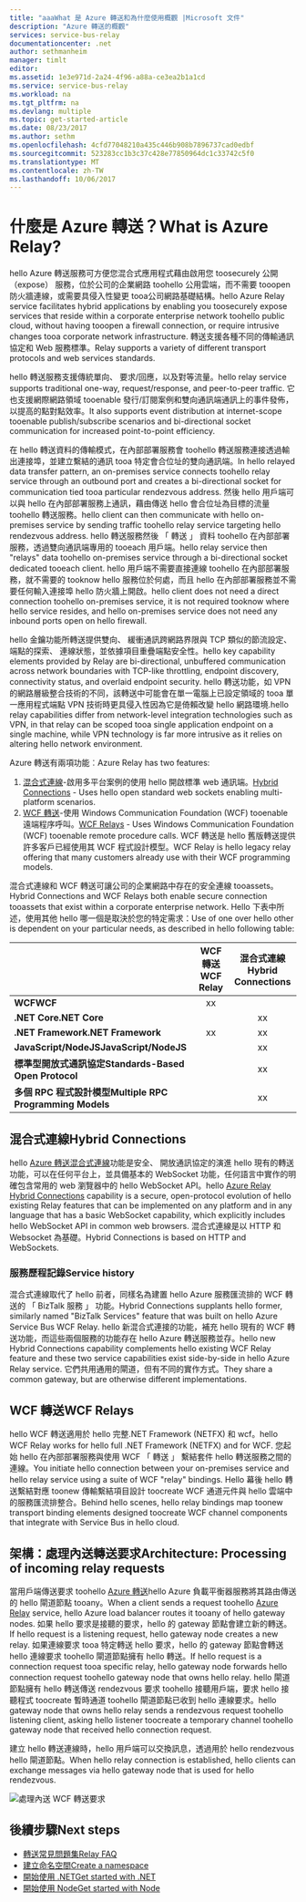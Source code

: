```yaml
---
title: "aaaWhat 是 Azure 轉送和為什麼使用概觀 |Microsoft 文件"
description: "Azure 轉送的概觀"
services: service-bus-relay
documentationcenter: .net
author: sethmanheim
manager: timlt
editor: 
ms.assetid: 1e3e971d-2a24-4f96-a88a-ce3ea2b1a1cd
ms.service: service-bus-relay
ms.workload: na
ms.tgt_pltfrm: na
ms.devlang: multiple
ms.topic: get-started-article
ms.date: 08/23/2017
ms.author: sethm
ms.openlocfilehash: 4cfd77048210a435c446b908b7896737cad0edbf
ms.sourcegitcommit: 523283cc1b3c37c428e77850964dc1c33742c5f0
ms.translationtype: MT
ms.contentlocale: zh-TW
ms.lasthandoff: 10/06/2017
---
```

# <a name="what-is-azure-relay"></a><span data-ttu-id="909a7-103">什麼是 Azure 轉送？</span><span class="sxs-lookup"><span data-stu-id="909a7-103">What is Azure Relay?</span></span>

<span data-ttu-id="909a7-104">hello Azure 轉送服務可方便您混合式應用程式藉由啟用您 toosecurely 公開 （expose） 服務，位於公司的企業網路 toohello 公用雲端，而不需要 tooopen 防火牆連線，或需要具侵入性變更 tooa公司網路基礎結構。</span><span class="sxs-lookup"><span data-stu-id="909a7-104">hello Azure Relay service facilitates hybrid applications by enabling you toosecurely expose services that reside within a corporate enterprise network toohello public cloud, without having tooopen a firewall connection, or require intrusive changes tooa corporate network infrastructure.</span></span> <span data-ttu-id="909a7-105">轉送支援各種不同的傳輸通訊協定和 Web 服務標準。</span><span class="sxs-lookup"><span data-stu-id="909a7-105">Relay supports a variety of different transport protocols and web services standards.</span></span>

<span data-ttu-id="909a7-106">hello 轉送服務支援傳統單向、 要求/回應，以及對等流量。</span><span class="sxs-lookup"><span data-stu-id="909a7-106">hello relay service supports traditional one-way, request/response, and peer-to-peer traffic.</span></span> <span data-ttu-id="909a7-107">它也支援網際網路領域 tooenable 發行/訂閱案例和雙向通訊端通訊上的事件發佈，以提高的點對點效率。</span><span class="sxs-lookup"><span data-stu-id="909a7-107">It also supports event distribution at internet-scope tooenable publish/subscribe scenarios and bi-directional socket communication for increased point-to-point efficiency.</span></span> 

<span data-ttu-id="909a7-108">在 hello 轉送資料的傳輸模式，在內部部署服務會 toohello 轉送服務連接透過輸出連接埠，並建立繫結的通訊 tooa 特定會合位址的雙向通訊端。</span><span class="sxs-lookup"><span data-stu-id="909a7-108">In hello relayed data transfer pattern, an on-premises service connects toohello relay service through an outbound port and creates a bi-directional socket for communication tied tooa particular rendezvous address.</span></span> <span data-ttu-id="909a7-109">然後 hello 用戶端可以與 hello 在內部部署服務上通訊，藉由傳送 hello 會合位址為目標的流量 toohello 轉送服務。</span><span class="sxs-lookup"><span data-stu-id="909a7-109">hello client can then communicate with hello on-premises service by sending traffic toohello relay service targeting hello rendezvous address.</span></span> <span data-ttu-id="909a7-110">hello 轉送服務然後 「 轉送 」 資料 toohello 在內部部署服務，透過雙向通訊端專用的 tooeach 用戶端。</span><span class="sxs-lookup"><span data-stu-id="909a7-110">hello relay service then "relays" data toohello on-premises service through a bi-directional socket dedicated tooeach client.</span></span> <span data-ttu-id="909a7-111">hello 用戶端不需要直接連線 toohello 在內部部署服務，就不需要的 tooknow hello 服務位於何處，而且 hello 在內部部署服務並不需要任何輸入連接埠 hello 防火牆上開啟。</span><span class="sxs-lookup"><span data-stu-id="909a7-111">hello client does not need a direct connection toohello on-premises service, it is not required tooknow where hello service resides, and hello on-premises service does not need any inbound ports open on hello firewall.</span></span>

<span data-ttu-id="909a7-112">hello 金鑰功能所轉送提供雙向、 緩衝通訊跨網路界限與 TCP 類似的節流設定、 端點的探索、 連線狀態，並依據項目重疊端點安全性。</span><span class="sxs-lookup"><span data-stu-id="909a7-112">hello key capability elements provided by Relay are bi-directional, unbuffered communication across network boundaries with TCP-like throttling, endpoint discovery, connectivity status, and overlaid endpoint security.</span></span> <span data-ttu-id="909a7-113">hello 轉送功能，如 VPN 的網路層級整合技術的不同，該轉送中可能會在單一電腦上已設定領域的 tooa 單一應用程式端點 VPN 技術時更具侵入性因為它是倚賴改變 hello 網路環境.</span><span class="sxs-lookup"><span data-stu-id="909a7-113">hello relay capabilities differ from network-level integration technologies such as VPN, in that relay can be scoped tooa single application endpoint on a single machine, while VPN technology is far more intrusive as it relies on altering hello network environment.</span></span>

<span data-ttu-id="909a7-114">Azure 轉送有兩項功能︰</span><span class="sxs-lookup"><span data-stu-id="909a7-114">Azure Relay has two features:</span></span>

1. <span data-ttu-id="909a7-115">[混合式連線](#hybrid-connections)-啟用多平台案例的使用 hello 開啟標準 web 通訊端。</span><span class="sxs-lookup"><span data-stu-id="909a7-115">[Hybrid Connections](#hybrid-connections) - Uses hello open standard web sockets enabling multi-platform scenarios.</span></span>
2. <span data-ttu-id="909a7-116">[WCF 轉送](#wcf-relays)-使用 Windows Communication Foundation (WCF) tooenable 遠端程序呼叫。</span><span class="sxs-lookup"><span data-stu-id="909a7-116">[WCF Relays](#wcf-relays) - Uses Windows Communication Foundation (WCF) tooenable remote procedure calls.</span></span> <span data-ttu-id="909a7-117">WCF 轉送是 hello 舊版轉送提供許多客戶已經使用其 WCF 程式設計模型。</span><span class="sxs-lookup"><span data-stu-id="909a7-117">WCF Relay is hello legacy relay offering that many customers already use with their WCF programming models.</span></span>

<span data-ttu-id="909a7-118">混合式連線和 WCF 轉送可讓公司的企業網路中存在的安全連線 tooassets。</span><span class="sxs-lookup"><span data-stu-id="909a7-118">Hybrid Connections and WCF Relays both enable secure connection tooassets that exist within a corporate enterprise network.</span></span> <span data-ttu-id="909a7-119">Hello 下表中所述，使用其他 hello 哪一個是取決於您的特定需求：</span><span class="sxs-lookup"><span data-stu-id="909a7-119">Use of one over hello other is dependent on your particular needs, as described in hello following table:</span></span>

|  | <span data-ttu-id="909a7-120">WCF 轉送</span><span class="sxs-lookup"><span data-stu-id="909a7-120">WCF Relay</span></span> | <span data-ttu-id="909a7-121">混合式連線</span><span class="sxs-lookup"><span data-stu-id="909a7-121">Hybrid Connections</span></span> |
| --- |:---:|:---:|
| <span data-ttu-id="909a7-122">**WCF**</span><span class="sxs-lookup"><span data-stu-id="909a7-122">**WCF**</span></span> |<span data-ttu-id="909a7-123">x</span><span class="sxs-lookup"><span data-stu-id="909a7-123">x</span></span> | |
| <span data-ttu-id="909a7-124">**.NET Core**</span><span class="sxs-lookup"><span data-stu-id="909a7-124">**.NET Core**</span></span> | |<span data-ttu-id="909a7-125">x</span><span class="sxs-lookup"><span data-stu-id="909a7-125">x</span></span> |
| <span data-ttu-id="909a7-126">**.NET Framework**</span><span class="sxs-lookup"><span data-stu-id="909a7-126">**.NET Framework**</span></span> |<span data-ttu-id="909a7-127">x</span><span class="sxs-lookup"><span data-stu-id="909a7-127">x</span></span> |<span data-ttu-id="909a7-128">x</span><span class="sxs-lookup"><span data-stu-id="909a7-128">x</span></span> |
| <span data-ttu-id="909a7-129">**JavaScript/NodeJS**</span><span class="sxs-lookup"><span data-stu-id="909a7-129">**JavaScript/NodeJS**</span></span> | |<span data-ttu-id="909a7-130">x</span><span class="sxs-lookup"><span data-stu-id="909a7-130">x</span></span> |
| <span data-ttu-id="909a7-131">**標準型開放式通訊協定**</span><span class="sxs-lookup"><span data-stu-id="909a7-131">**Standards-Based Open Protocol**</span></span> | |<span data-ttu-id="909a7-132">x</span><span class="sxs-lookup"><span data-stu-id="909a7-132">x</span></span> |
| <span data-ttu-id="909a7-133">**多個 RPC 程式設計模型**</span><span class="sxs-lookup"><span data-stu-id="909a7-133">**Multiple RPC Programming Models**</span></span> | |<span data-ttu-id="909a7-134">x</span><span class="sxs-lookup"><span data-stu-id="909a7-134">x</span></span> |

## <a name="hybrid-connections"></a><span data-ttu-id="909a7-135">混合式連線</span><span class="sxs-lookup"><span data-stu-id="909a7-135">Hybrid Connections</span></span>

<span data-ttu-id="909a7-136">hello [Azure 轉送混合式連線](relay-hybrid-connections-protocol.md)功能是安全、 開放通訊協定的演進 hello 現有的轉送功能，可以在任何平台上，並具備基本的 WebSocket 功能，任何語言中實作的明確包含常用的 web 瀏覽器中的 hello WebSocket API。</span><span class="sxs-lookup"><span data-stu-id="909a7-136">hello [Azure Relay Hybrid Connections](relay-hybrid-connections-protocol.md) capability is a secure, open-protocol evolution of hello existing Relay features that can be implemented on any platform and in any language that has a basic WebSocket capability, which explicitly includes hello WebSocket API in common web browsers.</span></span> <span data-ttu-id="909a7-137">混合式連線是以 HTTP 和 Websocket 為基礎。</span><span class="sxs-lookup"><span data-stu-id="909a7-137">Hybrid Connections is based on HTTP and WebSockets.</span></span>

### <a name="service-history"></a><span data-ttu-id="909a7-138">服務歷程記錄</span><span class="sxs-lookup"><span data-stu-id="909a7-138">Service history</span></span>

<span data-ttu-id="909a7-139">混合式連線取代了 hello 前者，同樣名為建置 hello Azure 服務匯流排的 WCF 轉送的 「 BizTalk 服務 」 功能。</span><span class="sxs-lookup"><span data-stu-id="909a7-139">Hybrid Connections supplants hello former, similarly named "BizTalk Services" feature that was built on hello Azure Service Bus WCF Relay.</span></span> <span data-ttu-id="909a7-140">hello 新混合式連接的功能，補充 hello 現有的 WCF 轉送功能，而這些兩個服務的功能存在 hello Azure 轉送服務並存。</span><span class="sxs-lookup"><span data-stu-id="909a7-140">hello new Hybrid Connections capability complements hello existing WCF Relay feature and these two service capabilities exist side-by-side in hello Azure Relay service.</span></span> <span data-ttu-id="909a7-141">它們共用通用的閘道，但有不同的實作方式。</span><span class="sxs-lookup"><span data-stu-id="909a7-141">They share a common gateway, but are otherwise different implementations.</span></span>

## <a name="wcf-relays"></a><span data-ttu-id="909a7-142">WCF 轉送</span><span class="sxs-lookup"><span data-stu-id="909a7-142">WCF Relays</span></span>

<span data-ttu-id="909a7-143">hello WCF 轉送適用於 hello 完整.NET Framework (NETFX) 和 wcf。</span><span class="sxs-lookup"><span data-stu-id="909a7-143">hello WCF Relay works for hello full .NET Framework (NETFX) and for WCF.</span></span> <span data-ttu-id="909a7-144">您起始 hello 在內部部署服務與使用 WCF 「 轉送 」 繫結套件 hello 轉送服務之間的連線。</span><span class="sxs-lookup"><span data-stu-id="909a7-144">You initiate hello connection between your on-premises service and hello relay service using a suite of WCF "relay" bindings.</span></span> <span data-ttu-id="909a7-145">Hello 幕後 hello 轉送繫結對應 toonew 傳輸繫結項目設計 toocreate WCF 通道元件與 hello 雲端中的服務匯流排整合。</span><span class="sxs-lookup"><span data-stu-id="909a7-145">Behind hello scenes, hello relay bindings map toonew transport binding elements designed toocreate WCF channel components that integrate with Service Bus in hello cloud.</span></span>

## <a name="architecture-processing-of-incoming-relay-requests"></a><span data-ttu-id="909a7-146">架構：處理內送轉送要求</span><span class="sxs-lookup"><span data-stu-id="909a7-146">Architecture: Processing of incoming relay requests</span></span>
<span data-ttu-id="909a7-147">當用戶端傳送要求 toohello [Azure 轉送](/azure/service-bus-relay/)hello Azure 負載平衡器服務將其路由傳送的 hello 閘道節點 tooany。</span><span class="sxs-lookup"><span data-stu-id="909a7-147">When a client sends a request toohello [Azure Relay](/azure/service-bus-relay/) service, hello Azure load balancer routes it tooany of hello gateway nodes.</span></span> <span data-ttu-id="909a7-148">如果 hello 要求是接聽的要求，hello 的 gateway 節點會建立新的轉送。</span><span class="sxs-lookup"><span data-stu-id="909a7-148">If hello request is a listening request, hello gateway node creates a new relay.</span></span> <span data-ttu-id="909a7-149">如果連線要求 tooa 特定轉送 hello 要求，hello 的 gateway 節點會轉送 hello 連線要求 toohello 閘道節點擁有 hello 轉送。</span><span class="sxs-lookup"><span data-stu-id="909a7-149">If hello request is a connection request tooa specific relay, hello gateway node forwards hello connection request toohello gateway node that owns hello relay.</span></span> <span data-ttu-id="909a7-150">hello 閘道節點擁有 hello 轉送傳送 rendezvous 要求 toohello 接聽用戶端，要求 hello 接聽程式 toocreate 暫時通道 toohello 閘道節點已收到 hello 連線要求。</span><span class="sxs-lookup"><span data-stu-id="909a7-150">hello gateway node that owns hello relay sends a rendezvous request toohello listening client, asking hello listener toocreate a temporary channel toohello gateway node that received hello connection request.</span></span>

<span data-ttu-id="909a7-151">建立 hello 轉送連線時，hello 用戶端可以交換訊息，透過用於 hello rendezvous hello 閘道節點。</span><span class="sxs-lookup"><span data-stu-id="909a7-151">When hello relay connection is established, hello clients can exchange messages via hello gateway node that is used for hello rendezvous.</span></span>

![處理內送 WCF 轉送要求](./media/relay-what-is-it/ic690645.png)

## <a name="next-steps"></a><span data-ttu-id="909a7-153">後續步驟</span><span class="sxs-lookup"><span data-stu-id="909a7-153">Next steps</span></span>

* [<span data-ttu-id="909a7-154">轉送常見問題集</span><span class="sxs-lookup"><span data-stu-id="909a7-154">Relay FAQ</span></span>](relay-faq.md)
* [<span data-ttu-id="909a7-155">建立命名空間</span><span class="sxs-lookup"><span data-stu-id="909a7-155">Create a namespace</span></span>](relay-create-namespace-portal.md)
* [<span data-ttu-id="909a7-156">開始使用 .NET</span><span class="sxs-lookup"><span data-stu-id="909a7-156">Get started with .NET</span></span>](relay-hybrid-connections-dotnet-get-started.md)
* [<span data-ttu-id="909a7-157">開始使用 Node</span><span class="sxs-lookup"><span data-stu-id="909a7-157">Get started with Node</span></span>](relay-hybrid-connections-node-get-started.md)

